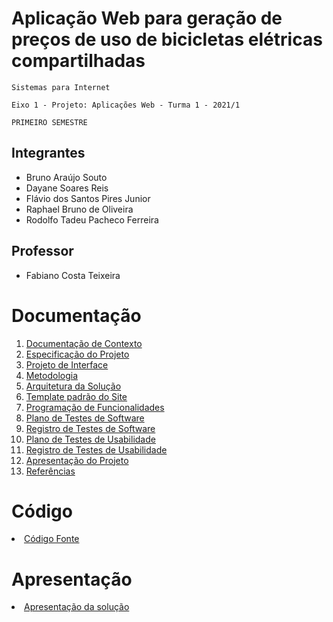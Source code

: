 # Aplicação Web para geração de preços de uso de bicicletas elétricas compartilhadas

`Sistemas para Internet`

`Eixo 1 - Projeto: Aplicações Web - Turma 1 - 2021/1`

`PRIMEIRO SEMESTRE`

## Integrantes

- Bruno Araújo Souto
- Dayane Soares Reis
- Flávio dos Santos Pires Junior
- Raphael Bruno de Oliveira
- Rodolfo Tadeu Pacheco Ferreira

## Professor

- Fabiano Costa Teixeira

# Documentação

<ol>
<li><a href="docs/1-Documentação de Contexto.md"> Documentação de Contexto</a></li>
<li><a href="docs/2-Especificação do Projeto.md"> Especificação do Projeto</a></li>
<li><a href="docs/3-Projeto de Interface.md"> Projeto de Interface</a></li>
<li><a href="docs/4-Metodologia.md"> Metodologia</a></li>
<li><a href="docs/5-Arquitetura da Solução.md"> Arquitetura da Solução</a></li>
<li><a href="docs/6-Template padrão do Site.md"> Template padrão do Site</a></li>
<li><a href="docs/7-Programação de Funcionalidades.md"> Programação de Funcionalidades</a></li>
<li><a href="docs/8-Plano de Testes de Software.md"> Plano de Testes de Software</a></li>
<li><a href="docs/9-Registro de Testes de Software.md"> Registro de Testes de Software</a></li>
<li><a href="docs/10-Plano de Testes de Usabilidade.md"> Plano de Testes de Usabilidade</a></li>
<li><a href="docs/11-Registro de Testes de Usabilidade.md"> Registro de Testes de Usabilidade</a></li>
<li><a href="docs/12-Apresentação do Projeto.md"> Apresentação do Projeto</a></li>
<li><a href="docs/13-Referências.md"> Referências</a></li>
</ol>

# Código

<li><a href="https://github.com/soaresdayane/cyclepower"> Código Fonte</a></li>

# Apresentação

<li><a href="presentation/README.md"> Apresentação da solução</a></li>
